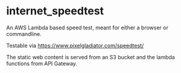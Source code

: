 # internet_speedtest
An AWS Lambda based speed test, meant for either a browser or commandline.

Testable via
https://www.pixelgladiator.com/speedtest/

The static web content is served from an S3 bucket and the lambda functions from API Gateway.

